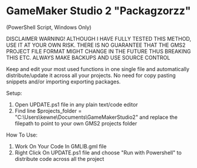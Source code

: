 # GameMaker Studio 2 "Packagzorzz"
(PowerShell Script, Windows Only)

DISCLAIMER WARNING! ALTHOUGH I HAVE FULLY TESTED THIS METHOD, USE IT AT YOUR OWN RISK. THERE IS NO GUARANTEE THAT THE GMS2 PROJECT FILE FORMAT MIGHT CHANGE IN THE FUTURE THUS BREAKING THIS ETC.
ALWAYS MAKE BACKUPS AND USE SOURCE CONTROL




Keep and edit your most used functions in one single file and automatically distribute/update it across all your projects.
No need for copy pasting snippets and/or importing exporting packages.




Setup:

1. Open UPDATE.ps1 file in any plain text/code editor
2. Find line $projects_folder = "C:\Users\kewne\Documents\GameMakerStudio2" and replace the filepath to point to your own GMS2 projects folder




How To Use:

1. Work On Your Code In GMLIB.gml file
2. Right Click On UPDATE.ps1 file and choose "Run with Powershell" to distribute code across all the project
